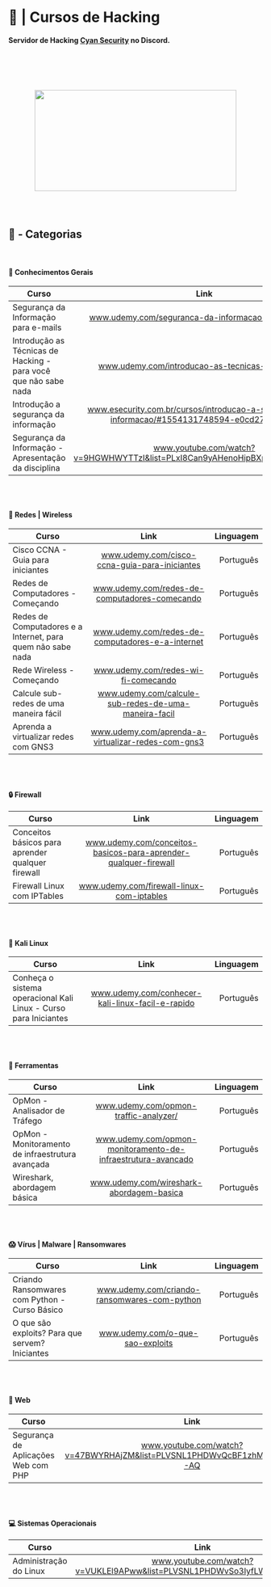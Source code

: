 #
# :scroll: | Cursos de Hacking
#### Servidor de Hacking [Cyan Security](https://discord.gg/ZNcxA6n) no Discord.
#

<p align="center">
  <br>
  <br>
  <br>
  <img src="https://i.imgur.com/gjv5CaH.gif" height="200" width="400">
  <br>
  <br>
  <br>
</p>

#



## :tophat: -  Categorias

<br>

#### :busts_in_silhouette: Conhecimentos Gerais 
**Curso** | **Link** | **Linguagem**
|----------|:-------------:|------:|
Segurança da Informação para e-mails | www.udemy.com/seguranca-da-informacao-para-e-mails | Português
Introdução as Técnicas de Hacking - para você que não sabe nada | www.udemy.com/introducao-as-tecnicas-de-hacking | Português
Introdução a segurança da informação | www.esecurity.com.br/cursos/introducao-a-seguranca-da-informacao/#1554131748594-e0cd274b-fa43 | Português
Segurança da Informação - Apresentação da disciplina | www.youtube.com/watch?v=9HGWHWYTTzI&list=PLxI8Can9yAHenoHipBXp9XuJY4BBxBUPQ | Português

<br>
<br>

#### :calling: Redes | Wireless

**Curso** | **Link** | **Linguagem**
|----------|:-------------:|------:|
Cisco CCNA - Guia para iniciantes | www.udemy.com/cisco-ccna-guia-para-iniciantes | Português
Redes de Computadores - Começando | www.udemy.com/redes-de-computadores-comecando | Português
Redes de Computadores e a Internet, para quem não sabe nada | www.udemy.com/redes-de-computadores-e-a-internet | Português
Rede Wireless - Começando | www.udemy.com/redes-wi-fi-comecando | Português
Calcule sub-redes de uma maneira fácil | www.udemy.com/calcule-sub-redes-de-uma-maneira-facil | Portuguẽs
Aprenda a virtualizar redes com GNS3 | www.udemy.com/aprenda-a-virtualizar-redes-com-gns3 | Português


<br>
<br>

#### :lock: Firewall

**Curso** | **Link** | **Linguagem**
|----------|:-------------:|------:|
Conceitos básicos para aprender qualquer firewall | www.udemy.com/conceitos-basicos-para-aprender-qualquer-firewall | Português
Firewall Linux com IPTables | www.udemy.com/firewall-linux-com-iptables | Português



<br>
<br>

#### :dragon: Kali Linux

**Curso** | **Link** | **Linguagem**
|----------|:-------------:|------:|
Conheça o sistema operacional Kali Linux - Curso para Iniciantes | www.udemy.com/conhecer-kali-linux-facil-e-rapido | Português


<br>
<br>

#### :wrench: Ferramentas 

**Curso** | **Link** | **Linguagem**
|----------|:-------------:|------:|
OpMon - Analisador de Tráfego | www.udemy.com/opmon-traffic-analyzer/ | Português
OpMon - Monitoramento de infraestrutura avançada | www.udemy.com/opmon-monitoramento-de-infraestrutura-avancado | Português
Wireshark, abordagem básica | www.udemy.com/wireshark-abordagem-basica | Português

<br>
<br>

#### :scream: Vírus | Malware | Ransomwares


**Curso** | **Link** | **Linguagem**
|----------|:-------------:|------:|
Criando Ransomwares com Python - Curso Básico | www.udemy.com/criando-ransomwares-com-python | Português
O que são exploits? Para que servem? Iniciantes | www.udemy.com/o-que-sao-exploits | Português

<br>
<br>

#### :page_with_curl: Web


**Curso** | **Link** | **Linguagem**
|----------|:-------------:|------:|
Segurança de Aplicações Web com PHP | www.youtube.com/watch?v=47BWYRHAjZM&list=PLVSNL1PHDWvQcBF1zhMTCC68NGslFP-AQ | Português


<br>
<br>

#### :computer: Sistemas Operacionais


**Curso** | **Link** | **Linguagem**
|----------|:-------------:|------:|
Administração do Linux | www.youtube.com/watch?v=VUKLEl9APww&list=PLVSNL1PHDWvSo3IyfLWgsReSC3UIvsEIy | Português
